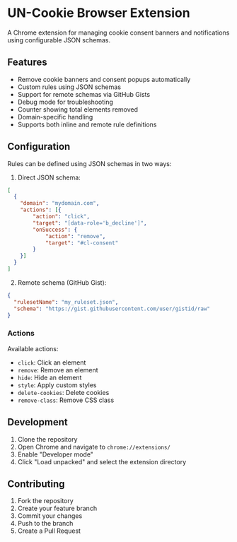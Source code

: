 # UN-Cookie Browser Extension

A Chrome extension for managing cookie consent banners and notifications using configurable JSON schemas.

## Features

- Remove cookie banners and consent popups automatically
- Custom rules using JSON schemas
- Support for remote schemas via GitHub Gists
- Debug mode for troubleshooting
- Counter showing total elements removed
- Domain-specific handling
- Supports both inline and remote rule definitions

## Configuration

Rules can be defined using JSON schemas in two ways:

1. Direct JSON schema:
```json
[
  {
    "domain": "mydomain.com",
    "actions": [{
        "action": "click",
        "target": "[data-role='b_decline']",
        "onSuccess": {
            "action": "remove",
            "target": "#cl-consent"
        }
    }]
  }
]
```

2. Remote schema (GitHub Gist):
```json
{
  "rulesetName": "my_ruleset.json",
  "schema": "https://gist.githubusercontent.com/user/gistid/raw"
}
```

### Actions

Available actions:
- `click`: Click an element
- `remove`: Remove an element
- `hide`: Hide an element
- `style`: Apply custom styles
- `delete-cookies`: Delete cookies
- `remove-class`: Remove CSS class

## Development

1. Clone the repository
2. Open Chrome and navigate to `chrome://extensions/`
3. Enable "Developer mode"
4. Click "Load unpacked" and select the extension directory

## Contributing

1. Fork the repository
2. Create your feature branch
3. Commit your changes
4. Push to the branch
5. Create a Pull Request